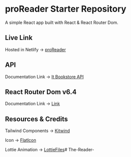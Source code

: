 # proReader Starter Repository

A simple React app built with React & React Router Dom.

## Live Link
Hosted in Netlify -> [proReader](https://proreader.netlify.app/)

## API 

Documentation Link -> [It Bookstore API](https://api.itbook.store/)

## React Router Dom v6.4 

Documentation Link -> [Link](https://reactrouter.com/en/main/start/overview)

## Resources & Credits

Tailwind Components -> [Kitwind](https://kitwind.io/products/kometa/components)

Icon -> [FlatIcon](https://www.flaticon.com/)

Lottie Animation -> [LottieFiles](https://lottiefiles.com/featured)# The-Reader-
